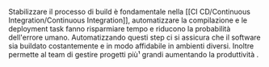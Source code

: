Stabilizzare il processo di build è fondamentale nella [[CI CD/Continuous Integration/Continuous Integration]], automatizzare la compilazione e le deployment task fanno risparmiare tempo e riducono la probabilità  dell'errore umano. Automatizzando questi step ci si assicura che il software sia buildato costantemente e in modo affidabile in ambienti diversi.
Inoltre permette al team di gestire progetti più¹ grandi aumentando la produttività . 
